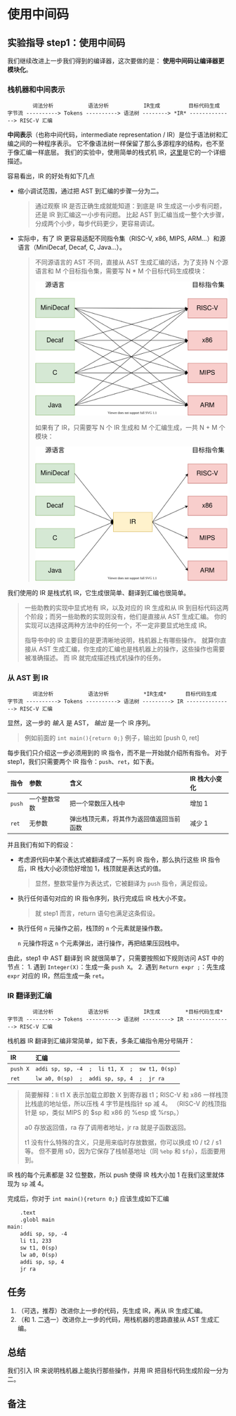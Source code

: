 # 使用中间码

## 实验指导 step1：使用中间码

我们继续改进上一步我们得到的编译器，这次要做的是： **使用中间码让编译器更模块化**。

### 栈机器和中间表示

```text
        词法分析           语法分析           IR生成         目标代码生成
字节流 ----------> Tokens ----------> 语法树 --------> *IR* --------------> RISC-V 汇编
```

**中间表示**（也称中间代码，intermediate representation / IR）是位于语法树和汇编之间的一种程序表示。 它不像语法树一样保留了那么多源程序的结构，也不至于像汇编一样底层。 我们的实验中，使用简单的栈式机 IR，[这里](qi-ta/ir.md)是它的一个详细描述。

容易看出，IR 的好处有如下几点

* 缩小调试范围，通过把 AST 到汇编的步骤一分为二。

  > 通过观察 IR 是否正确生成就能知道：到底是 IR 生成这一小步有问题，还是 IR 到汇编这一小步有问题。 比起 AST 到汇编当成一整个大步骤，分成两个小步，每步代码更少，更容易调试。

* 实际中，有了 IR 更容易适配不同指令集（RISC-V, x86, MIPS, ARM...）和源语言（MiniDecaf, Decaf, C, Java...）。

  > 不同源语言的 AST 不同，直接从 AST 生成汇编的话，为了支持 N 个源语言和 M 个目标指令集，需要写 N \* M 个目标代码生成模块：
  >
  > ![](../../.gitbook/assets/without-ir.svg)
  >
  > 如果有了 IR，只需要写 N 个 IR 生成和 M 个汇编生成，一共 N + M 个模块：
  >
  > ![](../../.gitbook/assets/with-ir.svg)

我们使用的 IR 是栈式机 IR，它生成很简单、翻译到汇编也很简单。

> 一些助教的实现中显式地有 IR，以及对应的 IR 生成和从 IR 到目标代码这两个阶段；而另一些助教的实现则没有，他们是直接从 AST 生成汇编。 你的实现可以选择这两种方法中的任何一个，不一定非要显式地生成 IR。
>
> 指导书中的 IR 主要目的是更清晰地说明，栈机器上有哪些操作。 就算你直接从 AST 生成汇编，你生成的汇编也是栈机器上的操作，这些操作也需要被准确描述。 而 IR 就完成描述栈式机操作的任务。

### 从 AST 到 IR

```text
        词法分析           语法分析           *IR生成*      目标代码生成
字节流 ----------> Tokens ----------> 语法树 ---------> IR ---------------> RISC-V 汇编
```

显然，这一步的 _输入_ 是 AST， _输出_ 是一个 IR  序列。

> 例如前面的 `int main(){return 0;}` 例子，输出如 \[push 0, ret\]

每步我们只介绍这一步必须用到的 IR 指令，而不是一开始就介绍所有指令。 对于 step1，我们只需要两个 IR 指令：`push`、`ret`，如下表。

| 指令 | 参数 | 含义 | IR 栈大小变化 |
| :--- | :--- | :--- | :--- |
| `push` | 一个整数常数 | 把一个常数压入栈中 | 增加 1 |
| `ret` | 无参数 | 弹出栈顶元素，将其作为返回值返回当前函数 | 减少 1 |

并且我们有如下的假设：

* 考虑源代码中某个表达式被翻译成了一系列 IR 指令，那么执行这些 IR 指令后，IR 栈大小必须恰好增加 1，栈顶就是表达式的值。

  > 显然，整数常量作为表达式，它被翻译为 `push` 指令，满足假设。

* 执行任何语句对应的 IR 指令序列，执行完成后 IR 栈大小不变。

  > 就 step1 而言，return 语句也满足这条假设。

* 执行任何 `n` 元操作之前，栈顶的 `n` 个元素就是操作数。

  `n` 元操作将这 `n` 个元素弹出，进行操作，再把结果压回栈中。

由此，step1 中 AST 翻译到 IR 就很简单了，只需要按照如下规则访问 AST 中的节点： 1. 遇到 `Integer(X)`：生成一条 `push X`。 2. 遇到 `Return expr ;`：先生成 `expr` 对应的 IR，然后生成一条 `ret`。

### IR 翻译到汇编

```text
        词法分析           语法分析           IR生成        *目标代码生成*
字节流 ----------> Tokens ----------> 语法树 ---------> IR ---------------> RISC-V 汇编
```

栈机器 IR 翻译到汇编非常简单，如下表，多条汇编指令用分号隔开：

| IR | 汇编 |
| :--- | :--- |
| `push X` | `addi sp, sp, -4  ;  li t1, X  ;  sw t1, 0(sp)` |
| `ret` | `lw a0, 0(sp)  ;  addi sp, sp, 4  ;  jr ra` |

> 简要解释：li t1 X 表示加载立即数 X 到寄存器 t1；RISC-V 和 x86 一样栈顶比栈底的地址低，所以压栈 4 字节是栈指针 sp 减 4。 （RISC-V 的栈顶指针是 sp，类似 MIPS 的 $sp 和 x86 的 %esp 或 %rsp。）
>
> a0 存放返回值，ra 存了调用者地址，jr ra 就是子函数返回。
>
> t1 没有什么特殊的含义，只是用来临时存放数据，你可以换成 t0 / t2 / s1 等。 但不要用 s0，因为它保存了栈帧基地址（同 `%ebp` 和 `$fp`），后面要用到。

IR 栈的每个元素都是 32 位整数，所以 push 使得 IR 栈大小加 1 在我们这里就体现为 `sp` 减 4。

完成后，你对于 `int main(){return 0;}` 应该生成如下汇编

```text
    .text
    .globl main
main:
    addi sp, sp, -4
    li t1, 233
    sw t1, 0(sp)
    lw a0, 0(sp)
    addi sp, sp, 4
    jr ra
```

## 任务

1. （可选，推荐）改进你上一步的代码，先生成 IR，再从 IR 生成汇编。
2. （和 1. 二选一）改进你上一步的代码，用栈机器的思路直接从 AST 生成汇编。

## 总结

我们引入 IR 来说明栈机器上能执行那些操作，并用 IR 把目标代码生成阶段一分为二。

## 备注

